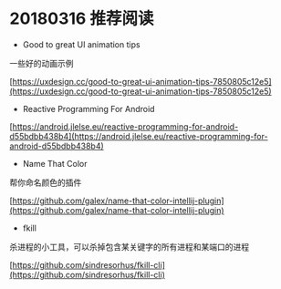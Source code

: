 # 20180316 推荐阅读

* Good to great UI animation tips

一些好的动画示例

[https://uxdesign.cc/good-to-great-ui-animation-tips-7850805c12e5](https://uxdesign.cc/good-to-great-ui-animation-tips-7850805c12e5)

* Reactive Programming For Android

[https://android.jlelse.eu/reactive-programming-for-android-d55bdbb438b4](https://android.jlelse.eu/reactive-programming-for-android-d55bdbb438b4)

* Name That Color

帮你命名颜色的插件

[https://github.com/galex/name-that-color-intellij-plugin](https://github.com/galex/name-that-color-intellij-plugin)

* fkill

杀进程的小工具，可以杀掉包含某关键字的所有进程和某端口的进程

[https://github.com/sindresorhus/fkill-cli](https://github.com/sindresorhus/fkill-cli)